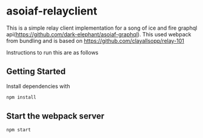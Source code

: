 # asoiaf-relayclient

This is a simple relay client implementation for a song of ice and fire graphql api(https://github.com/dark-elephant/asoiaf-graphql). 
This used webpack from bundling and is based on https://github.com/clayallsopp/relay-101

Instructions to run this are as follows

## Getting Started

Install dependencies with

```sh
npm install
```

## Start the webpack server

```sh
npm start
```
